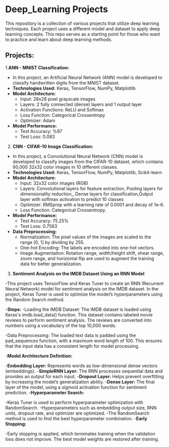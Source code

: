 # Deep_Learning Projects

This repository is a collection of various projects that utilize deep learning techniques. Each project uses a different model and dataset to apply deep learning concepts. This repo serves as a starting point for those who want to practice and learn about deep learning methods.

## Projects:
1.**ANN - MNIST Classification:**
- In this project, an Artificial Neural Network (ANN) model is developed to classify handwritten digits from the MNIST dataset.
- **Technologies Used:** Keras, TensorFlow, NumPy, Matplotlib
- **Model Architecture:**
  - Input: 28x28 pixel grayscale images
  - Layers: 2 fully connected (dense) layers and 1 output layer
  - Activation Functions: ReLU and Softmax
  - Loss Function: Categorical Crossentropy
  - Optimizer: Adam
- **Model Performance:**
  - Test Accuracy: %97
  - Test Loss: 0.083

2. **CNN - CIFAR-10 Image Classification:**
   
- In this project, a Convolutional Neural Network (CNN) model is developed to classify images from the CIFAR-10 dataset, which contains 60,000 32x32 color images in 10 different classes.
- **Technologies Used:** Keras, TensorFlow, NumPy, Matplotlib, Scikit-learn
- **Model Architecture:**
  - Input: 32x32 color images (RGB)
  - Layers: Convolutional layers for feature extraction, Pooling layers for dimensionality reduction,, Dense layers for classification,Output layer with softmax activation to predict 10 classes
  - Optimizer: RMSprop with a learning rate of 0.0001 and decay of 1e-6.
  - Loss Function: Categorical Crossentropy.
- **Model Performance:**
  - Test Accuracy: 75.25%
  - Test Loss: 0.7563
- **Data Preprocessing:**
  - Normalization: The pixel values of the images are scaled to the range [0, 1] by dividing by 255.
  - One-hot Encoding: The labels are encoded into one-hot vectors.
  - Image Augmentation: Rotation range, width/height shift, shear range, zoom range, and horizontal flip are used to augment the training data for better generalization.

3. **Sentiment Analysis on the IMDB Dataset Using an RNN Model**

-This project uses TensorFlow and Keras Tuner to create an RNN (Recurrent Neural Network) model for sentiment analysis on the IMDB dataset. In the project, Keras Tuner is used to optimize the model’s hyperparameters using the Random Search method.

-**Steps:**
-Loading the IMDB Dataset: The IMDB dataset is loaded using Keras's imdb.load_data() function. This dataset contains labeled movie reviews to perform sentiment analysis. The reviews are converted into numbers using a vocabulary of the top 10,000 words.

-Data Preprocessing: The loaded text data is padded using the pad_sequences function, with a maximum word length of 100. This ensures that the input data has a consistent length for model processing.

-**Model Architecture Definition:**

-**Embedding Layer:** Represents words as low-dimensional dense vectors (embeddings).
-**SimpleRNN Layer:** The RNN processes sequential data and provides an output for each input.
-**Dropout Layer:** Helps prevent overfitting by increasing the model’s generalization ability.
-**Dense Layer:** The final layer of the model, using a sigmoid activation function for sentiment prediction.
-**Hyperparameter Search:**

-Keras Tuner is used to perform hyperparameter optimization with RandomSearch.
-Hyperparameters such as embedding output size, RNN units, dropout rate, and optimizer are optimized.
-The RandomSearch method is used to find the best hyperparameter combination.
-**Early Stopping:**

-Early stopping is applied, which terminates training when the validation loss does not improve. The best model weights are restored after training.

